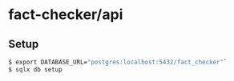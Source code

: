 # fact-checker/api

## Setup

```sh
$ export DATABASE_URL="postgres:localhost:5432/fact_checker"`
$ sqlx db setup
```
